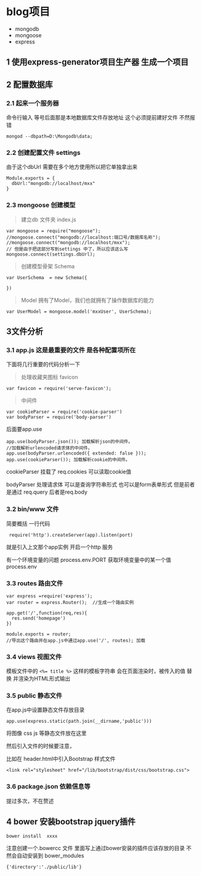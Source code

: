 # blog项目
* mongodb
* mongoose
* express

## 1 使用express-generator项目生产器 生成一个项目



## 2 配置数据库

### 2.1 起来一个服务器

命令行输入  等号后面那是本地数据库文件存放地址 这个必须提前建好文件 不然报错

```
mongod --dbpath=D:\Mongodb\data;
```

### 2.2 创建配置文件 settings

由于这个dbUrl  需要在多个地方使用所以把它单独拿出来
```
Module.exports = {
  dbUrl:"mongodb://localhost/mxx"
}
```

### 2.3  mongoose 创建模型

> 建立db 文件夹  index.js

```
var mongoose = require("mongoose");
//mongoose.connect("mongodb://localhost:端口号/数据库名称");
//mongoose.connect("mongodb://localhost/mxx");
// 但是由于把这部分写到settings 中了，所以应该这么写
mongoose.connect(settings.dbUrl);

```
> 创建模型骨架 Schema

```
var UserSchema  = new Schema({

})
```

>  Model 拥有了Model，我们也就拥有了操作数据库的能力

```
var UserModel = mongoose.model('mxxUser', UserSchema);
```


## 3文件分析

### 3.1  app.js  这是最重要的文件 是各种配置项所在

下面将几行重要的代码分析一下

>处理收藏夹图标 favicon

```
var favicon = require('serve-favicon');

```

> 中间件

```
var cookieParser = require('cookie-parser')
var bodyParser = require('body-parser')

```
后面要app.use
```
app.use(bodyParser.json()); 加载解析json的中间件。
//加载解析urlencoded请求体的中间件。
app.use(bodyParser.urlencoded({ extended: false }));
app.use(cookieParser()); 加载解析cookie的中间件。
```

cookieParser  挂载了 req.cookies   可以读取cookie值

bodyParser 处理请求体  可以是查询字符串形式 也可以是form表单形式
但是前者是通过 req.query  后者是req.body

### 3.2 bin/www 文件


简要概括 一行代码
```
 require('http').createServer(app).listen(port)
```
就是引入上文那个app实例 开启一个http 服务


有一个环境变量的问题 process.env.PORT
获取环境变量中的某一个值 process.env



### 3.3 routes 路由文件

```
var express =require('express');
var router = express.Router();  //生成一个路由实例

app.get('/',function(req,res){
  res.send('homepage')
})

module.exports = router;
//导出这个路由并在app.js中通过app.use('/', routes); 加载
```
### 3.4 views 视图文件

模板文件中的 ``` <%= title %> ```  这样的模板字符串 会在页面渲染时，被传入的值
替换 并渲染为HTML形式输出


### 3.5 public 静态文件


在app.js中设置静态文件存放目录
```
app.use(express.static(path.join(__dirname,'public')))

```
将图像 css js 等静态文件放在这里

然后引入文件的时候要注意，

比如在 header.html中引入Bootstrap 样式文件
```
<link rel="stylesheet" href="/lib/bootstrap/dist/css/bootstrap.css">

```

### 3.6 package.json  依赖信息等

提过多次，不在赘述

## 4 bower 安装bootstrap jquery插件


```
bower install  xxxx
```
注意创建一个.bowercc 文件 里面写上通过bower安装的插件应该存放的目录
不然会自动安装到 bower_modules

```
{'directory':'./public/lib'}
```

















